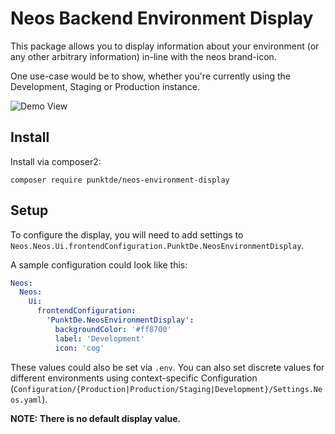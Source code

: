 # Neos Backend Environment Display
This package allows you to display information about your environment (or any other arbitrary information) in-line with the neos brand-icon.

One use-case would be to show, whether you're currently using the Development, Staging or Production instance.

![Demo View](Documentation/Demo.png)

## Install

Install via composer2:

```shell
composer require punktde/neos-environment-display
```

## Setup
To configure the display, you will need to add settings to `Neos.Neos.Ui.frontendConfiguration.PunktDe.NeosEnvironmentDisplay`.

A sample configuration could look like this:

```yaml
Neos:
  Neos:
    Ui:
      frontendConfiguration:
        'PunktDe.NeosEnvironmentDisplay':
          backgroundColor: '#ff8700'
          label: 'Development'
          icon: 'cog'
```

These values could also be set via `.env`. You can also set discrete values for different environments using context-specific Configuration (`Configuration/{Production|Production/Staging|Development}/Settings.Neos.yaml`).

**NOTE: There is no default display value.**
